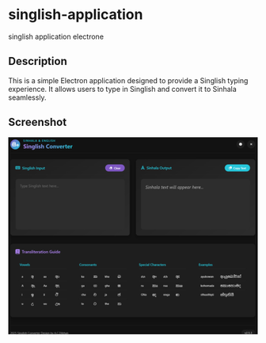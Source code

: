 # singlish-application
singlish application electrone

## Description
This is a simple Electron application designed to provide a Singlish typing experience. It allows users to type in Singlish and convert it to Sinhala seamlessly.

## Screenshot
![Application Screenshot](./img/Screenshot.png)
